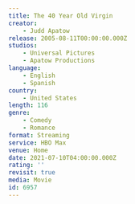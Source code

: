 ```yaml
---
title: The 40 Year Old Virgin
creator:
    - Judd Apatow
release: 2005-08-11T00:00:00.000Z
studios:
    - Universal Pictures
    - Apatow Productions
language:
    - English
    - Spanish
country:
    - United States
length: 116
genre:
    - Comedy
    - Romance
format: Streaming
service: HBO Max
venue: Home
date: 2021-07-10T04:00:00.000Z
rating: ''
revisit: true
media: Movie
id: 6957
---
```

